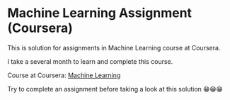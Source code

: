 # Machine Learning Assignment (Coursera)

This is solution for assignments in Machine Learning course at Coursera.

I take a several month to learn and complete this course.

Course at Coursera: [Machine Learning](https://www.coursera.org/learn/machine-learning/)

Try to complete an assignment before taking a look at this solution 😁😁😁
